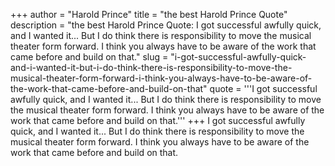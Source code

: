 +++
author = "Harold Prince"
title = "the best Harold Prince Quote"
description = "the best Harold Prince Quote: I got successful awfully quick, and I wanted it... But I do think there is responsibility to move the musical theater form forward. I think you always have to be aware of the work that came before and build on that."
slug = "i-got-successful-awfully-quick-and-i-wanted-it-but-i-do-think-there-is-responsibility-to-move-the-musical-theater-form-forward-i-think-you-always-have-to-be-aware-of-the-work-that-came-before-and-build-on-that"
quote = '''I got successful awfully quick, and I wanted it... But I do think there is responsibility to move the musical theater form forward. I think you always have to be aware of the work that came before and build on that.'''
+++
I got successful awfully quick, and I wanted it... But I do think there is responsibility to move the musical theater form forward. I think you always have to be aware of the work that came before and build on that.
